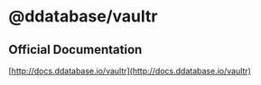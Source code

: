 # @ddatabase/vaultr

## Official Documentation

[http://docs.ddatabase.io/vaultr](http://docs.ddatabase.io/vaultr)
